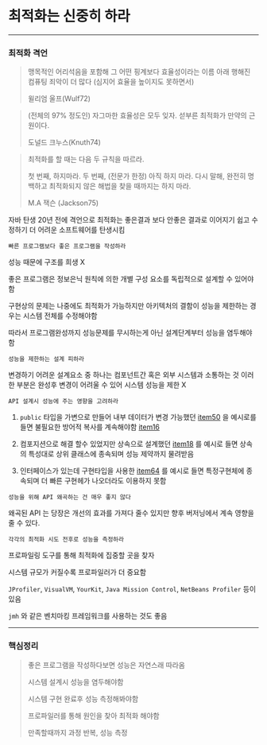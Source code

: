 # 최적화는 신중히 하라

---

### 최적화 격언

> 맹목적인 어리석음을 포함해 그 어떤 핑계보다 효율성이라는 이름 아래 행해진 컴퓨팅 죄악이 더 많다 (심지어 효율을 높이지도 못하면서)
> 
> 윌리엄 울프(Wulf72)

> (전체의 97% 정도인) 자그마한 효율성은 모두 잊자. 섣부른 최적화가 만약의 근원이다. 
> 
> 도널드 크누스(Knuth74)

> 최적화를 할 때는 다음 두 규칙을 따르라.
>
> 첫 번째, 하지마라.
> 두 번째, (전문가 한정) 아직 하지 마라. 다시 말해, 완전히 명백하고 최적화되지 않은 해법을 찾을 때까지는 하지 마라.
> 
> M.A 잭슨 (Jackson75)

자바 탄생 20년 전에 격언으로 최적화는 좋은결과 보다 안좋은 결과로 이어지기 쉽고
수정하기 더 어려운 소프트웨어를 탄생시킴

`빠른 프로그램보다 좋은 프로그램을 작성하라`

성능 때문에 구조를 희생 X 

좋은 프로그램은 정보은닉 원칙에 의한 개별 구성 요소를 독립적으로 설계할 수 있어야함

구현상의 문제는 나중에도 최적화가 가능하지만 아키텍처의 결함이 성능을 제한하는 경우는
시스템 전체를 수정해야함

따라서 프로그램완성까지 성능문제를 무시하는게 아닌 설계단계부터 성능을 염두해야함

`성능을 제한하는 설계 피하라`

변경하기 어려운 설계요소 중 하나는 컴포넌트간 혹은 외부 시스템과 소통하는 것
이러한 부분은 완성후 변경이 어려울 수 있어 시스템 성능을 제한 X

`API 설계시 성능에 주는 영향을 고려하라`

1. `public` 타입을 가변으로 만들어 내부 데이터가 변경 가능했던
[item50](https://github.com/EffectiveStudy/study-history/blob/main/8%EC%9E%A5-%EB%A9%94%EC%84%9C%EB%93%9C/item50.md) 을 예시로를 들면
불필요한 방어적 복사를 계속해야함
[item16](https://github.com/EffectiveStudy/leesangho/blob/main/src/test/java/com/github/sangholee/dev/effectivejavastudy/study03_item16/Item16Test.java)


2. 컴포지션으로 해결 할수 있었지만 상속으로 설계했던
[item18](https://github.com/EffectiveStudy/study-history/blob/main/4%EC%9E%A5-%ED%81%B4%EB%9E%98%EC%8A%A4%EC%99%80%20%EC%9D%B8%ED%84%B0%ED%8E%98%EC%9D%B4%EC%8A%A4/item18.java) 를 예시로 들면
상속의 특성대로 상위 클래스에 종속되며 성능 제약까지 물려받음


3. 인터페이스가 있는데 구현타입을 사용한 
[item64]() 를 예시로 들면 특정구현체에 종속되며 더 빠른 구현헤가 나오더라도 이용하지 못함


`성능을 위해 API 왜곡하는 건 매우 좋지 않다`

왜곡된 API 는 당장은 개선의 효과를 가져다 줄수 있지만 향후 버저닝에서 계속 영향을 줄 수 있다.

`각각의 최적화 시도 전후로 성능을 측정하라`

프로파일링 도구를 통해 최적화에 집중할 곳을 찾자

시스템 규모가 커질수록 프로파일러가 더 중요함

`JProfiler`, `VisualVM`, `YourKit`, `Java Mission Control`, `NetBeans Profiler`
등이 있음

`jmh` 와 같은 벤치마킹 프레임워크를 사용하는 것도 좋음


---

### 핵심정리

> 좋은 프로그램을 작성하다보면 성능은 자연스래 따라옴
> 
> 시스템 설계시 성능을 염두해야함
> 
> 시스템 구현 완료후 성능 측정해봐야함
> 
> 프로파일러를 통해 원인을 찾아 최적화 해야함
> 
> 만족할때까지 과정 반복, 성능 측정
